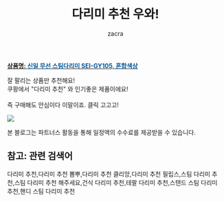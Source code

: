 ﻿---
layout: post
title:  "다리미 추천 우와!"
author: zacra
categories: [ 아이템 ]
tags: [다리미 추천,다리미 추천 뽐뿌,다리미 추천 클리앙,다리미 추천 필립스,스팀 다리미 추천,스팀 다리미 추천 해주세요,건식 다리미 추천,테팔 다리미 추천,스탠드 스팀 다리미 추천,핸디 스팀 다리미 추천]
image: https://static.coupangcdn.com/image/retail/images/2018/04/09/11/1/d355aecb-8a60-4f34-af18-f85c6335eaf2.jpg 
description: "쿠팡에서 다리미 추천 관련 상품으로 가장 잘팔리는 제품 중 하나라는 사실!!."
rating: 4.5
---

<a href="https://link.coupang.com/re/AFFSDP?lptag=AF8407795&pageKey=80238278&itemId=256638331&vendorItemId=3624259554&traceid=V0-153-dbff8a19caa32f62"><b>상품명: <font color='#01579B'>신일 무선 스팀다리미 SEI-GY105, 혼합색상</font></b></a>

잘 팔리는 상품만 추천해요!<br/>
쿠팡에서 "다리미 추천" 와 인기좋은 제품이에요!<br/><br/>
즉 구매해도 안심이다 이말이죠. 클릭 고고고! <br/>



<a href="https://link.coupang.com/re/AFFSDP?lptag=AF8407795&pageKey=80238278&itemId=256638331&vendorItemId=3624259554&traceid=V0-153-dbff8a19caa32f62"><img src="https://thumbnail6.coupangcdn.com/thumbnails/remote/q89/image/product/content/vendorItem/2019/02/27/256638331/5ada39b8-f750-400a-96b8-7b1f362e2c10.jpg"></a> 

본 블로그는 파트너스 활동을 통해 일정액의 수수료를 제공받을 수 있습니다.

## 참고: 관련 검색어    
다리미 추천,다리미 추천 뽐뿌,다리미 추천 클리앙,다리미 추천 필립스,스팀 다리미 추천,스팀 다리미 추천 해주세요,건식 다리미 추천,테팔 다리미 추천,스탠드 스팀 다리미 추천,핸디 스팀 다리미 추천